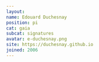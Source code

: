 ```yaml
---
layout:
name: Edouard Duchesnay
position: pi
cat: gaia
subcat: signatures
avatar: e-duchesnay.png
site: https://duchesnay.github.io
joined: 2006
---
```


